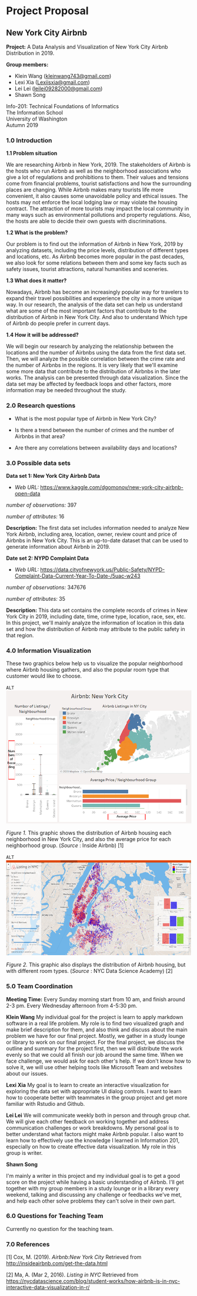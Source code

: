 # Project Proposal

## New York City Airbnb

**Project:** A Data Analysis and Visualization of New York City Airbnb Distribution in 2019.

**Group members:**
* Klein Wang (kleinwang743@gmail.com)
* Lexi Xia (Lexiisxia@gmail.com)
* Lei Lei (leilei09282000@gmail.com)
* Shawn Song

Info-201: Technical Foundations of Informatics<br>
The Information School<br>
University of Washington<br>
Autumn 2019


### 1.0 Introduction

**1.1 Problem situation**

We are researching Airbnb in New York, 2019. The stakeholders of Airbnb is the hosts who run Airbnb as well as the neighborhood associations who give a lot of regulations and prohibitions to them. Their values and tensions come from financial problems, tourist satisfactions and how the surrounding places are changing. While Airbnb makes many tourists life more convenient, it also causes some unavoidable policy and ethical issues. The hosts may not enforce the local lodging law or may violate the housing contract. The attraction of more tourists may impact the local community in many ways such as environmental pollutions and property regulations. Also, the hosts are able to decide their own guests with discriminations.

**1.2 What is the problem?**

Our problem is to find out the information of Airbnb in New York, 2019 by analyzing datasets, including the price levels, distribution of different types and locations, etc. As Airbnb becomes more popular in the past decades, we also look for some relations between them and some key facts such as safety issues, tourist attractions, natural humanities and sceneries.

**1.3 What does it matter?**

Nowadays, Airbnb has become an increasingly popular way for travelers to expand their travel possibilities and experience the city in a more unique way. In our research, the analysis of the data set can help us understand what are some of the most important factors that contribute to the distribution of Airbnb in New York City. And also to understand Which type of Airbnb do people prefer in current days.

**1.4 How it will be addressed?**

We will begin our research by analyzing the relationship between the locations and the number of Airbnbs using the data from the first data set. Then, we will analyze the possible correlation between the crime rate and the number of Airbnbs in the regions. It is very likely that we'll examine some more data that contribute to the distribution of Airbnbs in the later works. The analysis can be presented through data visualization. Since the data set may be affected by feedback loops and other factors, more information may be needed throughout the study.

### 2.0 Research questions

* What is the most popular type of Airbnb in New York City?

* Is there a trend between the number of crimes and the number of Airbnbs in that area?

* Are there any correlations between availability days and locations?


### 3.0 Possible data sets

**Data set 1: New York City Airbnb Data**

* _Web URL:_ https://www.kaggle.com/dgomonov/new-york-city-airbnb-open-data

_number of observations:_ 397

_number of attributes:_ 16

**Description:** The first data set includes information needed to analyze New York Airbnb, including area, location, owner, review count and price of Airbnbs in New York City. This is an up-to-date dataset that can be used to generate information about Airbnb in 2019.

**Date set 2: NYPD Complaint Data**

* _Web URL:_ https://data.cityofnewyork.us/Public-Safety/NYPD-Complaint-Data-Current-Year-To-Date-/5uac-w243

_number of observations:_ 347676

_number of attributes:_ 35

**Description:** This data set contains the complete records of crimes in New York City in 2019, including date, time, crime type, location, race, sex, etc. In this project, we'll mainly analyze the information of location in this data set and how the distribution of Airbnb may attribute to the public safety in that region.



### 4.0 Information Visualization
These two graphics below help us to visualize the popular neighborhood where
Airbnb housing gathers, and also the popular room type that customer would
like to choose.

`ALT`![Airbnb:New York City](image/image1.png)

*Figure 1.* This graphic shows the distribution of Airbnb housing each
neighborhood in New York City, and also the average price for each
neighborhood group. (*_Source_* : Inside Airbnb) [1]

`ALT`![Listing in NYC](image/image2.png)

*Figure 2.* This graphic also displays the distribution of Airbnb
housing, but with different room types. (*_Source_* : NYC Data
Science Academy) [2]

### 5.0 Team Coordination
**Meeting Time:** Every Sunday morning start from 10 am, and finish around 2-3 pm. Every Wednesday afternoon from 4-5:30 pm.

**Klein Wang**
My individual goal for the project is learn to apply markdown software in a
real life problem. My role is to find two visualized graph and make brief
description for them, and also think and discuss about the main problem we have for our final project. Mostly, we gather in a study lounge or library to work on our final project. For the final project, we discuss the outline and summary for the project first, then we will distribute the work evenly so that we could all finish our job around the same time. When we face challenge, we would ask for each other's help. If we don't know how to solve it, we will use other helping tools like Microsoft Team and websites about our issues.

**Lexi Xia**
My goal is to learn to create an interactive visualization for exploring the data set with appropriate UI dialog controls. I want to learn how to cooperate better with teammates in the group project and get more familiar with Rstudio and Github.

**Lei Lei**
We will communicate weekly both in person and through group chat.
We will give each other feedback on working together and address communication challenges or work breakdowns.
My personal goal is to better understand what factors might make Airbnb popular. I also want to learn how to effectively use the knowledge I learned in Information 201, especially on how to create effective data visualization. My role in this group is writer.  

**Shawn Song**

I'm mainly a writer in this project and my individual goal is to get a good score on the project while having a basic understanding of Airbnb. I'll get together with my group members in a study lounge or in a library every weekend, talking and discussing any challenge or feedbacks we've met, and help each other solve problems they can't solve in their own part.



### 6.0 Questions for Teaching Team

Currently no question for the teaching team.

### 7.0 References

[1] Cox, M. (2019). *_Airbnb:New York City_* Retrieved from
http://insideairbnb.com/get-the-data.html

[2] Ma, A. (Mar 2, 2016). *_Listing in NYC_* Retrieved from
https://nycdatascience.com/blog/student-works/how-airbnb-is-in-nyc-interactive-data-visualization-in-r/
